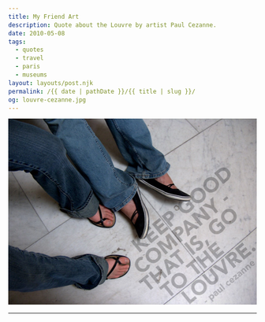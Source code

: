 ```yaml
---
title: My Friend Art
description: Quote about the Louvre by artist Paul Cezanne.
date: 2010-05-08
tags: 
  - quotes
  - travel
  - paris
  - museums
layout: layouts/post.njk
permalink: /{{ date | pathDate }}/{{ title | slug }}/
og: louvre-cezanne.jpg
---
```


![“Keep good company. That is, go to the Louvre.” - Paul Cezanne](/img/louvre-cezanne.jpg)

---
